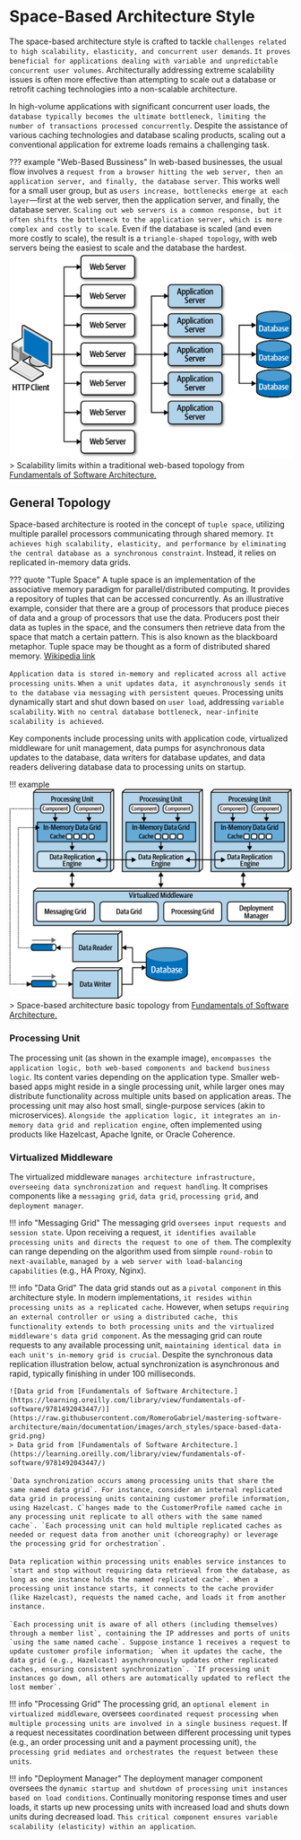 # Space-Based Architecture Style

The space-based architecture style is crafted to tackle `challenges related to high scalability, elasticity, and concurrent user demands`. `It proves beneficial for applications dealing with variable and unpredictable concurrent user volumes`. Architecturally addressing extreme scalability issues is often more effective than attempting to scale out a database or retrofit caching technologies into a non-scalable architecture.

In high-volume applications with significant concurrent user loads, the `database typically becomes the ultimate bottleneck, limiting the number of transactions processed concurrently`. Despite the assistance of various caching technologies and database scaling products, scaling out a conventional application for extreme loads remains a challenging task.

??? example "Web-Based Bussiness"
    In web-based businesses, the usual flow involves a `request from a browser hitting the web server, then an application server, and finally, the database server`. This works well for a small user group, but as `users increase, bottlenecks emerge at each layer`—first at the web server, then the application server, and finally, the database server. `Scaling out web servers is a common response, but it often shifts the bottleneck to the application server, which is more complex and costly to scale`. Even if the database is scaled (and even more costly to scale), the result is a `triangle-shaped topology`, with web servers being the easiest to scale and the database the hardest.
    ![Scalability limits within a traditional web-based topology from [Fundamentals of Software Architecture.](https://learning.oreilly.com/library/view/fundamentals-of-software/9781492043447/)](https://raw.githubusercontent.com/RomeroGabriel/mastering-software-architecture/main/documentation/images/arch_styles/space-based-web-based-example.png)
    > Scalability limits within a traditional web-based topology from [Fundamentals of Software Architecture.](https://learning.oreilly.com/library/view/fundamentals-of-software/9781492043447/)

## General Topology

Space-based architecture is rooted in the concept of `tuple space`, utilizing multiple parallel processors communicating through shared memory. `It achieves high scalability, elasticity, and performance by eliminating the central database as a synchronous constraint`. Instead, it relies on replicated in-memory data grids.

??? quote "Tuple Space"
    A tuple space is an implementation of the associative memory paradigm for parallel/distributed computing. It provides a repository of tuples that can be accessed concurrently. As an illustrative example, consider that there are a group of processors that produce pieces of data and a group of processors that use the data. Producers post their data as tuples in the space, and the consumers then retrieve data from the space that match a certain pattern. This is also known as the blackboard metaphor. Tuple space may be thought as a form of distributed shared memory. [Wikipedia link](https://en.wikipedia.org/wiki/Tuple_space)

`Application data is stored in-memory and replicated across all active processing units`. `When a unit updates data, it asynchronously sends it to the database via messaging with persistent queues`. Processing units dynamically start and shut down based on `user load`, addressing `variable scalability`. `With no central database bottleneck, near-infinite scalability is achieved`.

Key components include processing units with application code, virtualized middleware for unit management, data pumps for asynchronous data updates to the database, data writers for database updates, and data readers delivering database data to processing units on startup.

!!! example
    ![Space-based architecture basic topology from [Fundamentals of Software Architecture.](https://learning.oreilly.com/library/view/fundamentals-of-software/9781492043447/)](https://raw.githubusercontent.com/RomeroGabriel/mastering-software-architecture/main/documentation/images/arch_styles/space-based-basic-topology.png)
    > Space-based architecture basic topology from [Fundamentals of Software Architecture.](https://learning.oreilly.com/library/view/fundamentals-of-software/9781492043447/)

### Processing Unit

The processing unit (as shown in the example image), `encompasses the application logic, both web-based components and backend business logic`. Its content varies depending on the application type. Smaller web-based apps might reside in a single processing unit, while larger ones may distribute functionality across multiple units based on application areas. The processing unit may also host small, single-purpose services (akin to microservices). `Alongside the application logic, it integrates an in-memory data grid and replication engine`, often implemented using products like Hazelcast, Apache Ignite, or Oracle Coherence.

### Virtualized Middleware

The virtualized middleware `manages architecture infrastructure, overseeing data synchronization and request handling`. It comprises components like a `messaging grid`, `data grid`, `processing grid`, and `deployment manager`.

!!! info "Messaging Grid"
    The messaging grid `oversees input requests and session state`. Upon receiving a request, `it identifies available processing units and directs the request to one of them`. The complexity can range depending on the algorithm used from simple `round-robin` to `next-available`, `managed by a web server with load-balancing capabilities` (e.g., HA Proxy, Nginx).

!!! info "Data Grid"
    The data grid stands out as a `pivotal component` in this architecture style. In modern implementations, `it resides within processing units as a replicated cache`. However, when setups `requiring an external controller or using a distributed cache, this functionality extends to both processing units and the virtualized middleware's data grid component`. As the messaging grid can route requests to any available processing unit, `maintaining identical data in each unit's in-memory grid is crucial`. Despite the synchronous data replication illustration below, actual synchronization is asynchronous and rapid, typically finishing in under 100 milliseconds.

    ![Data grid from [Fundamentals of Software Architecture.](https://learning.oreilly.com/library/view/fundamentals-of-software/9781492043447/)](https://raw.githubusercontent.com/RomeroGabriel/mastering-software-architecture/main/documentation/images/arch_styles/space-based-data-grid.png)
    > Data grid from [Fundamentals of Software Architecture.](https://learning.oreilly.com/library/view/fundamentals-of-software/9781492043447/)

    `Data synchronization occurs among processing units that share the same named data grid`. For instance, consider an internal replicated data grid in processing units containing customer profile information, using Hazelcast. C`hanges made to the CustomerProfile named cache in any processing unit replicate to all others with the same named cache`. `Each processing unit can hold multiple replicated caches as needed or request data from another unit (choreography) or leverage the processing grid for orchestration`.

    Data replication within processing units enables service instances to `start and stop without requiring data retrieval from the database, as long as one instance holds the named replicated cache`. When a processing unit instance starts, it connects to the cache provider (like Hazelcast), requests the named cache, and loads it from another instance.

    `Each processing unit is aware of all others (including themselves) through a member list`, containing the IP addresses and ports of units `using the same named cache`. Suppose instance 1 receives a request to update customer profile information; `when it updates the cache, the data grid (e.g., Hazelcast) asynchronously updates other replicated caches, ensuring consistent synchronization`. `If processing unit instances go down, all others are automatically updated to reflect the lost member`.

!!! info "Processing Grid"
    The processing grid, an `optional element in virtualized middleware`, oversees `coordinated request processing when multiple processing units are involved in a single business request`. If a request necessitates coordination between different processing unit types (e.g., an order processing unit and a payment processing unit), `the processing grid mediates and orchestrates the request between these units`.

!!! info "Deployment Manager"
    The deployment manager component oversees the `dynamic startup and shutdown of processing unit instances based on load conditions`. Continually monitoring response times and user loads, it starts up new processing units with increased load and shuts down units during decreased load. `This critical component ensures variable scalability (elasticity) within an application`.
